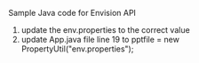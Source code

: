 Sample Java code for Envision API
1. update the env.properties to the correct value
2. update App.java file line 19 to pptfile = new PropertyUtil("env.properties");